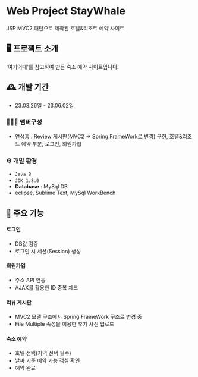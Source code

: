 # Web Project StayWhale
JSP MVC2 패턴으로 제작된 호텔&리조트 예약 사이트


## 🖥️ 프로젝트 소개
'여기어때'를 참고하여 만든 숙소 예약 사이트입니다.
<br>

## 🕰️ 개발 기간
* 23.03.26일 - 23.06.02일

### 🧑‍🤝‍🧑 맴버구성
 - 연성흠 : Review 게시판(MVC2 -> Spring FrameWork로 변경) 구현, 호텔&리조트 예약 부분, 로그인, 회원가입

### ⚙️ 개발 환경
- `Java 8`
- `JDK 1.8.0`
- **Database** : MySql DB
- eclipse, Sublime Text, MySql WorkBench

## 📌 주요 기능
#### 로그인
- DB값 검증
- 로그인 시 세션(Session) 생성
#### 회원가입
- 주소 API 연동
- AJAX를 활용한 ID 중복 체크
#### 리뷰 게시판
- MVC2 모델 구조에서 Spring FrameWork 구조로 변경 중
- File Multiple 속성을 이용한 후기 사진 업로드

#### 숙소 예약
- 호텔 선택(지역 선택 필수)
- 날짜 기준 예약 가능 객실 확인
- 예약 완료
